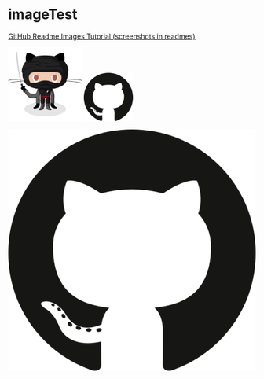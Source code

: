 # imageTest

[GitHub Readme Images Tutorial (screenshots in readmes)](https://www.youtube.com/watch?v=hHbWF1Bvgf4)


<img src="images/dojocat.jpg" width=150 >

<img src="images/gitHubSample.png" width=100 >

![](images/gitHubSample.png)
